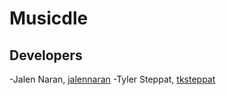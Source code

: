 # Musicdle

## Developers

-Jalen Naran, [jalennaran](https://github.com/jalennaran)
-Tyler Steppat, [tksteppat](https://github.com/TKSteppat)
